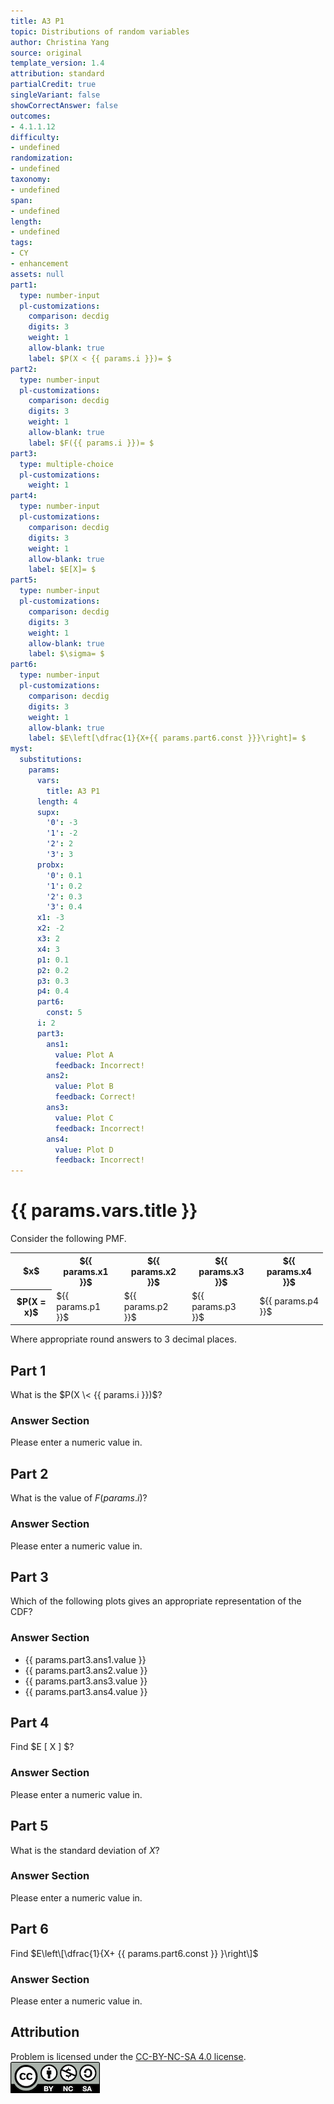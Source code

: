 ```yaml
---
title: A3 P1
topic: Distributions of random variables
author: Christina Yang
source: original
template_version: 1.4
attribution: standard
partialCredit: true
singleVariant: false
showCorrectAnswer: false
outcomes:
- 4.1.1.12
difficulty:
- undefined
randomization:
- undefined
taxonomy:
- undefined
span:
- undefined
length:
- undefined
tags:
- CY
- enhancement
assets: null
part1:
  type: number-input
  pl-customizations:
    comparison: decdig
    digits: 3
    weight: 1
    allow-blank: true
    label: $P(X < {{ params.i }})= $
part2:
  type: number-input
  pl-customizations:
    comparison: decdig
    digits: 3
    weight: 1
    allow-blank: true
    label: $F({{ params.i }})= $
part3:
  type: multiple-choice
  pl-customizations:
    weight: 1
part4:
  type: number-input
  pl-customizations:
    comparison: decdig
    digits: 3
    weight: 1
    allow-blank: true
    label: $E[X]= $
part5:
  type: number-input
  pl-customizations:
    comparison: decdig
    digits: 3
    weight: 1
    allow-blank: true
    label: $\sigma= $
part6:
  type: number-input
  pl-customizations:
    comparison: decdig
    digits: 3
    weight: 1
    allow-blank: true
    label: $E\left[\dfrac{1}{X+{{ params.part6.const }}}\right]= $
myst:
  substitutions:
    params:
      vars:
        title: A3 P1
      length: 4
      supx:
        '0': -3
        '1': -2
        '2': 2
        '3': 3
      probx:
        '0': 0.1
        '1': 0.2
        '2': 0.3
        '3': 0.4
      x1: -3
      x2: -2
      x3: 2
      x4: 3
      p1: 0.1
      p2: 0.2
      p3: 0.3
      p4: 0.4
      part6:
        const: 5
      i: 2
      part3:
        ans1:
          value: Plot A
          feedback: Incorrect!
        ans2:
          value: Plot B
          feedback: Correct!
        ans3:
          value: Plot C
          feedback: Incorrect!
        ans4:
          value: Plot D
          feedback: Incorrect!
---
```

# {{ params.vars.title }}
Consider the following PMF.

<table style="width:500px">
  <tr>
    <th>$x$</th>
    <th>${{ params.x1 }}$</th>
    <th>${{ params.x2 }}$</th>
    <th>${{ params.x3 }}$</th>
    <th>${{ params.x4 }}$</th>
  </tr>
  <tr>
    <th>$P(X = x)$ </th>
    <td>${{ params.p1 }}$</td>
    <td>${{ params.p2 }}$</td>
    <td>${{ params.p3 }}$</td>
    <td>${{ params.p4 }}$</td>
  </tr>
</table>

Where appropriate round answers to 3 decimal places.

## Part 1

What is the $P(X \< {{ params.i }})$?

### Answer Section

Please enter a numeric value in.

## Part 2

What is the value of $F({{ params.i }})$?

### Answer Section

Please enter a numeric value in.

## Part 3

Which of the following plots gives an appropriate representation of the CDF?
<pl-figure file-name="figure 1.png" type="dynamic" width="500px"></pl-figure>

### Answer Section

- {{ params.part3.ans1.value }}
- {{ params.part3.ans2.value }}
- {{ params.part3.ans3.value }}
- {{ params.part3.ans4.value }}

## Part 4

Find $E \[ X \] $?

### Answer Section

Please enter a numeric value in.

## Part 5

What is the standard deviation of $X$?

### Answer Section

Please enter a numeric value in.

## Part 6

Find $E\left\[\dfrac{1}{X+ {{ params.part6.const }} }\right\]$

### Answer Section

Please enter a numeric value in.

## Attribution

Problem is licensed under the [CC-BY-NC-SA 4.0 license](https://creativecommons.org/licenses/by-nc-sa/4.0/).<br> ![The Creative Commons 4.0 license requiring attribution-BY, non-commercial-NC, and share-alike-SA license.](https://raw.githubusercontent.com/firasm/bits/master/by-nc-sa.png)